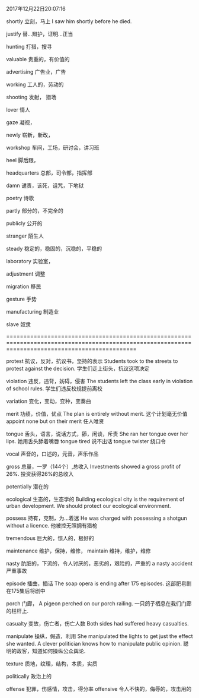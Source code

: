 2017年12月22日20:07:16

shortly								立刻，马上
I saw him shortly before he died.

justify								替...辩护，证明...正当

hunting								打猎，搜寻


valuable							贵重的，有价值的

advertising							广告业，广告

working								工人的，劳动的

shooting							发射， 猎场


lover								情人

gaze								凝视，


newly								崭新，新改，

workshop							车间，工场，研讨会，讲习班

heel								脚后跟，



headquarters						总部，司令部，指挥部

damn								谴责，该死，诅咒，下地狱


poetry								诗歌

partly								部分的，不完全的

publicly							公开的

stranger							陌生人

steady								稳定的，稳固的，沉稳的，平稳的

laboratory							实验室，




adjustment							调整

migration							移民

gesture								手势

manufacturing						制造业

slave								奴隶






==================================================================================================================================================

protest								抗议，反对，抗议书，坚持的表示
Students took to the streets to protest against the decision.
学生们走上街头，抗议这项决定

violation							违反，违背，妨碍，侵害
The students left the class early in violation of school rules.
学生们违反校规提前离校


variation							变化，变动，变种，变奏曲


merit								功绩，价值，优点
The plan is entirely without merit.
这个计划毫无价值
appoint none but on their merit		任人唯贤



tongue								舌头，语言，说话方式，舔，闲谈，斥责
She ran her tongue over her lips.
她用舌头舔着嘴唇
tongue tired 						说不出话
tongue twister						绕口令


vocal								声音的，口述的，元音，声乐作品



gross								总量，一罗（144个）,总收入
Investments showed a gross profit of 26%.
投资获得26%的总收入


potentially							潜在的


ecological							生态的，生态学的
Building ecological city is the requirement of urban development.
We should protect our ecological environment.


possess								持有，克制，为...着迷
He was charged with possessing a shotgun without a licence.
他被控无照拥有猎枪


tremendous							巨大的，惊人的，极好的

maintenance							维护，保持，维修，
maintain							维持，维护，维修



nasty								肮脏的，下流的，令人讨厌的，恶劣的，艰险的，严重的
a nasty accident					严重事故

episode								插曲，插话
The soap opera is ending after 175 episodes.
这部肥皂剧在175集后将剧中

porch								门廊，
A pigeon perched on our porch railing.
一只鸽子栖息在我们门廊的栏杆上.


casualty							变故，伤亡者，伤亡人数
Both sides had suffered heavy casualties.

manipulate							操纵，假造，利用
She manipulated the lights to get just the effect she wanted.
A clever politician knows how to manipulate public opinion.
聪明的政客，知道如何操纵公众舆论.


texture								质地，纹理，结构，本质，实质

politically							政治上的


offense								犯罪，伤感情，攻击，得分率
offensive							令人不快的，侮辱的，攻击用的








































